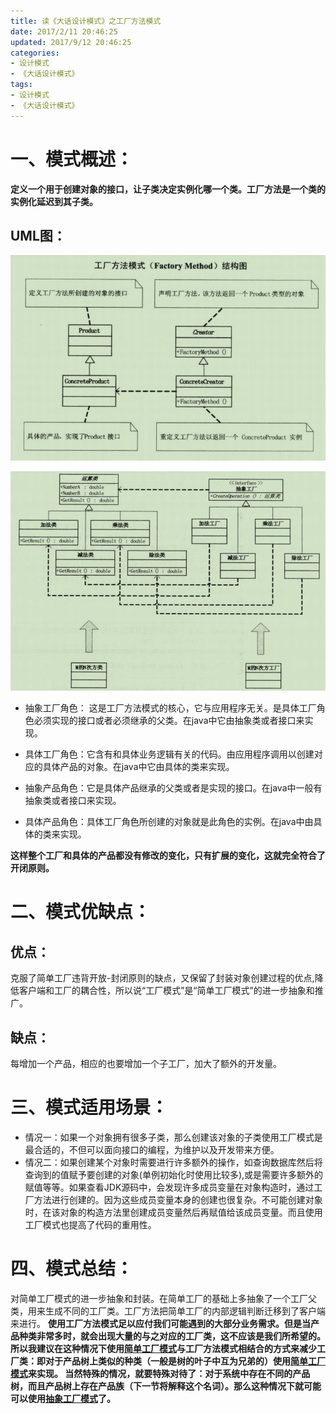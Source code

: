 ```yaml
---
title: 读《大话设计模式》之工厂方法模式
date: 2017/2/11 20:46:25
updated: 2017/9/12 20:46:25
categories:
- 设计模式
- 《大话设计模式》
tags:
- 设计模式
- 《大话设计模式》
---
```


# 一、模式概述：

__定义一个用于创建对象的接口，让子类决定实例化哪一个类。工厂方法是一个类的实例化延迟到其子类。__

## UML图：

![工厂方法模式结构图](/assert/img/designmodel/justtalk/factorymethod/factorymethod-1.png)


![工厂方法模式实现](/assert/img/designmodel/justtalk/factorymethod/factorymethod-2.png)

* 抽象工厂角色： 这是工厂方法模式的核心，它与应用程序无关。是具体工厂角色必须实现的接口或者必须继承的父类。在java中它由抽象类或者接口来实现。

* 具体工厂角色：它含有和具体业务逻辑有关的代码。由应用程序调用以创建对应的具体产品的对象。在java中它由具体的类来实现。

* 抽象产品角色：它是具体产品继承的父类或者是实现的接口。在java中一般有抽象类或者接口来实现。

* 具体产品角色：具体工厂角色所创建的对象就是此角色的实例。在java中由具体的类来实现。

__这样整个工厂和具体的产品都没有修改的变化，只有扩展的变化，这就完全符合了开闭原则。__


# 二、模式优缺点：

## 优点：
克服了简单工厂违背开放-封闭原则的缺点，又保留了封装对象创建过程的优点,降低客户端和工厂的耦合性，所以说“工厂模式”是“简单工厂模式”的进一步抽象和推广。

## 缺点：
每增加一个产品，相应的也要增加一个子工厂，加大了额外的开发量。

# 三、模式适用场景：
* 情况一：如果一个对象拥有很多子类，那么创建该对象的子类使用工厂模式是最合适的，不但可以面向接口的编程，为维护以及开发带来方便。 
* 情况二：如果创建某个对象时需要进行许多额外的操作，如查询数据库然后将查询到的值赋予要创建的对象(单例初始化时使用比较多),或是需要许多额外的赋值等等。如果查看JDK源码中，会发现许多成员变量在对象构造时，通过工厂方法进行创建的。因为这些成员变量本身的创建也很复杂。不可能创建对象时，在该对象的构造方法里创建成员变量然后再赋值给该成员变量。而且使用工厂模式也提高了代码的重用性。 

# 四、模式总结：
对简单工厂模式的进一步抽象和封装。在简单工厂的基础上多抽象了一个工厂父类，用来生成不同的工厂类。工厂方法把简单工厂的内部逻辑判断迁移到了客户端来进行。
__使用工厂方法模式足以应付我们可能遇到的大部分业务需求。但是当产品种类非常多时，就会出现大量的与之对应的工厂类，这不应该是我们所希望的。所以我建议在这种情况下使用[简单工厂模式](/2016/01/22/读《大话设计模式》之简单工厂模式/index.html#一、模式概述：)与工厂方法模式相结合的方式来减少工厂类：即对于产品树上类似的种类（一般是树的叶子中互为兄弟的）使用[简单工厂模式](/2016/01/22/读《大话设计模式》之简单工厂模式/index.html#一、模式概述：)来实现。
当然特殊的情况，就要特殊对待了：对于系统中存在不同的产品树，而且产品树上存在产品族（下一节将解释这个名词）。那么这种情况下就可能可以使用[抽象工厂模式](/2016/03/10/读《大话设计模式》之抽象工厂模式/index.html#一、模式概述：)了。__